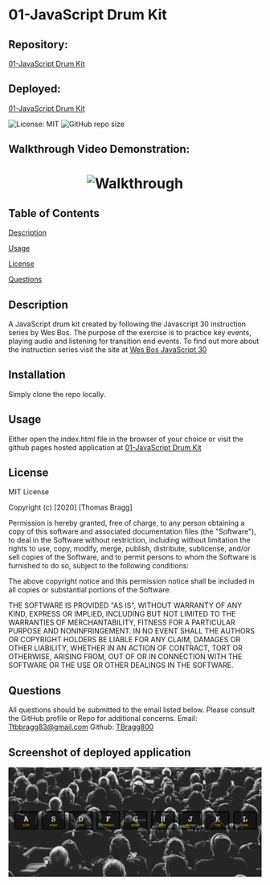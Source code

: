 # 01-JavaScript Drum Kit

##  Repository: 
[01-JavaScript Drum Kit](https://github.com/TBragg800/01-JavaScript-Drum-Kit)

##  Deployed:
[01-JavaScript Drum Kit](https://tbragg800.github.io/01-JavaScript-Drum-Kit/)

![License: MIT](https://img.shields.io/badge/License-MIT-brightgreen.svg)
![GitHub repo size](https://img.shields.io/github/repo-size/TBragg800/01-JavaScript-Drum-Kit)

## Walkthrough Video Demonstration: 
# <p align="center">![Walkthrough](./assets/01-JavaScript-Drum-Kit.gif)</p>

## Table of Contents
  [Description](#Description)

  [Usage](#Usage)

  [License](#License)

  [Questions](#Questions)
  
## Description
  A JavaScript drum kit created by following the Javascript 30 instruction series by Wes Bos. The purpose of the exercise is to practice key events, playing audio and listening for transition end events. To find out more about the instruction series visit the site at [Wes Bos JavaScript 30](https://javascript30.com/)

## Installation
  Simply clone the repo locally.

## Usage
  Either open the index.html file in the browser of your choice or visit the github pages hosted application at [01-JavaScript Drum Kit](https://tbragg800.github.io/01-JavaScript-Drum-Kit/)

## License
  MIT License

Copyright (c) [2020] [Thomas Bragg]

Permission is hereby granted, free of charge, to any person obtaining a copy
of this software and associated documentation files (the "Software"), to deal
in the Software without restriction, including without limitation the rights
to use, copy, modify, merge, publish, distribute, sublicense, and/or sell
copies of the Software, and to permit persons to whom the Software is
furnished to do so, subject to the following conditions:

The above copyright notice and this permission notice shall be included in all
copies or substantial portions of the Software.

THE SOFTWARE IS PROVIDED "AS IS", WITHOUT WARRANTY OF ANY KIND, EXPRESS OR
IMPLIED, INCLUDING BUT NOT LIMITED TO THE WARRANTIES OF MERCHANTABILITY,
FITNESS FOR A PARTICULAR PURPOSE AND NONINFRINGEMENT. IN NO EVENT SHALL THE
AUTHORS OR COPYRIGHT HOLDERS BE LIABLE FOR ANY CLAIM, DAMAGES OR OTHER
LIABILITY, WHETHER IN AN ACTION OF CONTRACT, TORT OR OTHERWISE, ARISING FROM,
OUT OF OR IN CONNECTION WITH THE SOFTWARE OR THE USE OR OTHER DEALINGS IN THE
SOFTWARE.

## Questions
  All questions should be submitted to the email listed below. Please consult the GitHub profile or Repo for additional concerns. 
  Email: Ttbbragg83@gmail.com
  Github: [TBragg800](http://github.com/TBragg800)

## Screenshot of deployed application
![](./assets/01-JavaScript-Drum-Kit.png)

